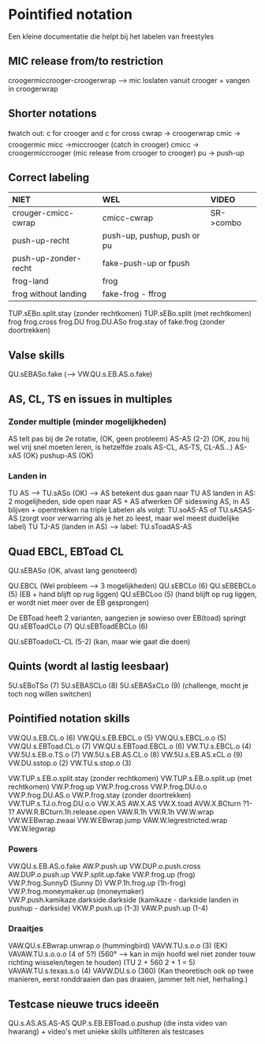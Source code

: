 # Pointified notation

Een kleine documentatie die helpt bij het labelen van freestyles

## MIC release from/to restriction

croogermiccrooger-croogerwrap --> mic loslaten vanuit crooger + vangen in croogerwrap

## Shorter notations

❗watch out: c for crooger and c for cross
cwrap -> croogerwrap
cmic -> croogermic
micc ->miccrooger (catch in crooger)
cmicc -> croogermiccrooger (mic release from crooger to crooger)
pu -> push-up

## Correct labeling

| NIET | WEL | VIDEO |
| :-- | :-- | :-- |
| crouger-cmicc-cwrap | cmicc-cwrap | SR->combo |
| push-up-recht | push-up, pushup, push or pu | |
| push-up-zonder-recht | fake-push-up or fpush | |
| frog-land | frog | |
| frog without landing | fake-frog - ffrog | |

TUP.sEBo.split.stay (zonder rechtkomen)
TUP.sEBo.split (met rechtkomen)
frog
frog.cross
frog.DU
frog.DU.ASo
frog.stay of fake.frog (zonder doortrekken)

## Valse skills

QU.sEBASo.fake (--> VW.QU.s.EB.AS.o.fake)

## AS, CL, TS en issues in multiples

### Zonder multiple (minder mogelijkheden)

AS telt pas bij de 2e rotatie, (OK, geen probleem)
AS-AS (2-2) (OK, zou hij wel vrij snel moeten leren, is hetzelfde zoals AS-CL, AS-TS, CL-AS...)
AS-xAS (OK)
pushup-AS (OK)

### Landen in

TU AS --> TU.sASo (OK) --> AS betekent dus gaan naar
TU AS landen in AS:
    2 mogelijheden, side open naar AS + AS afwerken OF sideswing AS, in AS blijven + opentrekken na triple
    Labelen als volgt: TU.soAS-AS of TU.sASAS-AS
    (zorgt voor verwarring als je het zo leest, maar wel meest duidelijke label)
TU TJ-AS (landen in AS) --> label: TU.sToadAS-AS

## Quad EBCL, EBToad CL

QU.sEBASo (OK, alvast lang genoteerd)

QU.EBCL (Wel probleem --> 3 mogelijkheden)
    QU.sEBCLo (6)
    QU.sEBEBCLo (5) (EB + hand blijft op rug liggen)
    QU.sEBCLoo (5) (hand blijft op rug liggen, er wordt niet meer over de EB gesprongen)

De EBToad heeft 2 varianten, aangezien je sowieso over EB(toad) springt
QU.sEBToadCLo (7)
QU.sEBToadEBCLo (6)

QU.sEBToadoCL-CL (5-2) (kan, maar wie gaat die doen)

## Quints (wordt al lastig leesbaar)

5U.sEBoTSo (7)
5U.sEBASCLo (8)
5U.sEBASxCLo (9) (challenge, mocht je toch nog willen switchen)

## Pointified notation skills

VW.QU.s.EB.CL.o (6)
VW.QU.s.EB.EBCL.o (5)
VW.QU.s.EBCL.o.o (5)
VW.QU.s.EBToad.CL.o (7)
VW.QU.s.EBToad.EBCL.o (6)
VW.TU.s.EBCL.o (4)
VW.5U.s.EB.o.TS.o (7)
VW.5U.s.EB.AS.CL.o (8)
VW.5U.s.EB.AS.xCL.o (9)
VW.DU.sstop.o (2)
VW.TU.s.stop.o (3)

VW.TUP.s.EB.o.split.stay (zonder rechtkomen)
VW.TUP.s.EB.o.split.up (met rechtkomen)
VW.P.frog.up
VW.P.frog.cross
VW.P.frog.DU.o.o
VW.P.frog.DU.AS.o
VW.P.frog.stay (zonder doortrekken)
VW.TUP.s.TJ.o.frog.DU.o.o
VW.X.AS
AW.X.AS
VW.X.toad
AVW.X.BCturn ?1-1?
AVW.R.BCturn.1h.release.open
VAW.R.1h
VW.R.1h
VW.W.wrap
VW.W.EBwrap.zwaai
VW.W.EBwrap.jump
VAW.W.legrestricted.wrap
VW.W.legwrap

### Powers

VW.QU.s.EB.AS.o.fake
AW.P.push.up
VW.DUP.o.push.cross
AW.DUP.o.push.up
VW.P.split.up.fake
VW.P.frog.up (frog)
VW.P.frog.SunnyD (Sunny D)
VW.P.1h.frog.up (1h-frog)
VW.P.frog.moneymaker.up (moneymaker)
VW.P.push.kamikaze.darkside.darkside (kamikaze - darkside landen in pushup - darkside)
VKW.P.push.up (1-3)
VAW.P.push.up (1-4)

### Draaitjes

VAW.QU.s.EBwrap.unwrap.o (hummingbird)
VAVW.TU.s.o.o (3) (EK)
VAVAW.TU.s.o.o.o (4 of 5?) (560° --> kan in mijn hoofd wel niet zonder touw richting wisselen/tegen te houden) (TU 2 + 560 2 + 1 = 5)
VAVAW.TU.s.texas.s.o (4)
VAVW.DU.s.o (360) (Kan theoretisch ook op twee manieren, eerst ronddraaien dan pas draaien, jammer telt niet, herhaling.)

## Testcase nieuwe trucs ideeën

QU.s.AS.AS.AS-AS
QUP.s.EB.EBToad.o.pushup (die insta video van hwarang) + video's met unieke skills uitfilteren als testcases
